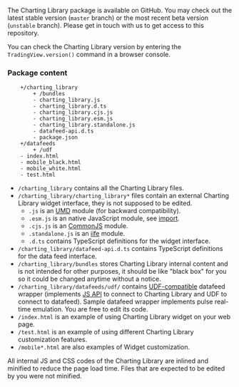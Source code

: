 The Charting Library package is available on GitHub. You may check out the latest stable version (`master` branch) or the most recent beta version (`unstable` branch). Please get in touch with us to get access to this repository.

You can check the Charting Library version by entering the `TradingView.version()`  command in a browser console.

### Package content

<!-- markdownlint-disable fenced-code-language -->

```
    +/charting_library
        + /bundles
        - charting_library.js
        - charting_library.d.ts
        - charting_library.cjs.js
        - charting_library.esm.js
        - charting_library.standalone.js
        - datafeed-api.d.ts
        - package.json
    +/datafeeds
        + /udf
    - index.html
    - mobile_black.html
    - mobile_white.html
    - test.html
```

* `/charting_library` contains all the Charting Library files.
* `/charting_library/charting_library*` files contain an external Charting Library widget interface, they is not supposed to be edited.
  * `.js` is an [UMD](https://github.com/umdjs/umd) module (for backward compatibility).
  * `.esm.js` is an native JavaScript module, see [import](https://developer.mozilla.org/en-US/docs/Web/JavaScript/Reference/Statements/import).
  * `.cjs.js` is an [CommonJS](https://en.wikipedia.org/wiki/CommonJS) module.
  * `.standalone.js` is an [iife](https://en.wikipedia.org/wiki/Immediately_invoked_function_expression) module.
  * `.d.ts` contains TypeScript definitions for the widget interface.
* `/charting_library/datafeed-api.d.ts` contains TypeScript definitions for the data feed interface.
* `/charting_library/bundles` stores Charting Library internal content and is not intended for other purposes, it should be like "black box" for you so it could be changed anytime without a notice.
* `/charting_library/datafeeds/udf/` contains [UDF-compatible](UDF) datafeed wrapper (implements [JS API](JS-Api) to connect to Charting Library and UDF to connect to datafeed). Sample datafeed wrapper implements pulse real-time emulation. You are free to edit its code.
* `/index.html` is an example of using Charting Library widget on your web page.
* `/test.html` is an example of using different Charting Library customization features.
* `/mobile*.html` are also examples of Widget customization.

All internal JS and CSS codes of the Charting Library are inlined and minified to reduce the page load time. Files that are expected to be edited by you were not minified.
